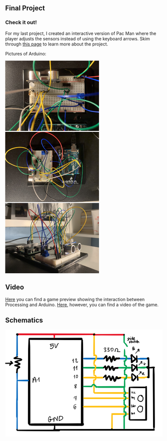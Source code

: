 ## Final Project
### Check it out!

For my last project, I created an interactive version of Pac Man where the player adjusts the sensors instead of using the keyboard arrows. Skim through [this page](https://github.com/martapienkosz/interactivemedia/blob/master/finalProject/journal.md) to learn more about the project.

Pictures of Arduino:

<img src= "https://github.com/martapienkosz/interactivemedia/blob/master/Media/pic1.jpg" width= "300"> <img src= "https://github.com/martapienkosz/interactivemedia/blob/master/Media/pic2.jpg" width= "300"> <img src= "https://github.com/martapienkosz/interactivemedia/blob/master/Media/pic3.jpg" width= "300">

## Video

[Here](https://drive.google.com/file/d/1tTu0cZ11i4OVjSsQgJ17QdALKf_O11EA/view?usp=sharing) you can find a game preview showing the interaction between Processing and Arduino. [Here](https://drive.google.com/file/d/1tQZ-tte18zLt6rMmS_dTMdtvdNMafPEc/view?usp=sharing), however, you can find a video of the game.



## Schematics

<img src= "https://github.com/martapienkosz/interactivemedia/blob/master/Media/scr11.png" width= "800">
